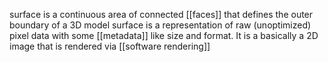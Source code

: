 surface is a continuous area of connected [[faces]] that defines the outer boundary of a 3D model
surface is a representation of raw (unoptimized) pixel data with some [[metadata]] like size and format.
It is a basically a 2D image that is rendered via [[software rendering]]